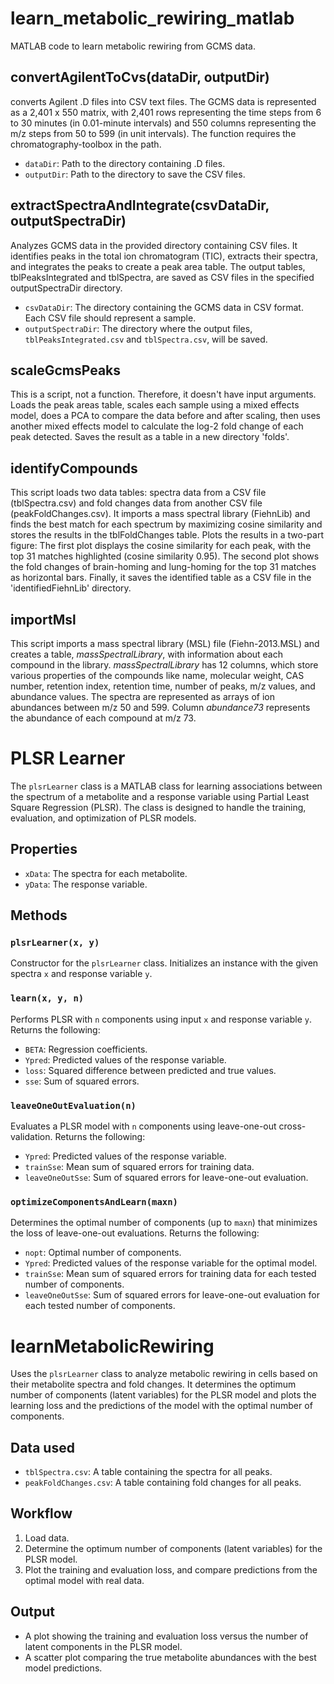 # learn_metabolic_rewiring_matlab
MATLAB code to learn metabolic rewiring from GCMS data.

## convertAgilentToCvs(dataDir, outputDir)
converts Agilent .D files into CSV text files. The GCMS data is represented as a 2,401 x 550 matrix, with 2,401 rows representing the time steps from 6 to 30 minutes (in 0.01-minute intervals) and 550 columns representing the m/z steps from 50 to 599 (in unit intervals). The function requires the chromatography-toolbox in the path.
* `dataDir`: Path to the directory containing .D files.
* `outputDir`: Path to the directory to save the CSV files.

## extractSpectraAndIntegrate(csvDataDir, outputSpectraDir)
Analyzes GCMS data in the provided directory containing CSV files. It identifies peaks in the total ion chromatogram (TIC), extracts their spectra, and integrates the peaks to create a peak area table. The output tables, tblPeaksIntegrated and tblSpectra, are saved as CSV files in the specified outputSpectraDir directory.
- `csvDataDir`: The directory containing the GCMS data in CSV format. Each CSV file should represent a sample.
- `outputSpectraDir`: The directory where the output files, `tblPeaksIntegrated.csv` and `tblSpectra.csv`, will be saved.

## scaleGcmsPeaks
This is a script, not a function. Therefore, it doesn't have input arguments. Loads the peak areas table, scales each sample using a mixed effects model, does a PCA to compare the data before and after scaling, then uses another mixed effects model to calculate the log-2 fold change of each peak detected. Saves the result as a table in a new directory 'folds'.

## identifyCompounds
This script loads two data tables: spectra data from a CSV file (tblSpectra.csv) and fold changes data from another CSV file (peakFoldChanges.csv). It imports a mass spectral library (FiehnLib) and finds the best match for each spectrum by maximizing cosine similarity and stores the results in the tblFoldChanges table. Plots the results in a two-part figure: The first plot displays the cosine similarity for each peak, with the top 31 matches highlighted (cosine similarity 0.95). The second plot shows the fold changes of brain-homing and lung-homing for the top 31 matches as horizontal bars. Finally, it saves the identified table as a CSV file in the 'identifiedFiehnLib' directory.

## importMsl
This script imports a mass spectral library (MSL) file (Fiehn-2013.MSL) and creates a table, *massSpectralLibrary*, with information about each compound in the library. *massSpectralLibrary* has 12 columns, which store various properties of the compounds like name, molecular weight, CAS number, retention index, retention time, number of peaks, m/z values, and abundance values. The spectra are represented as arrays of ion abundances between m/z 50 and 599. Column *abundance73* represents the abundance of each compound at m/z 73.

# PLSR Learner

The `plsrLearner` class is a MATLAB class for learning associations between the spectrum of a metabolite and a response variable using Partial Least Square Regression (PLSR). The class is designed to handle the training, evaluation, and optimization of PLSR models.

## Properties

- `xData`: The spectra for each metabolite.
- `yData`: The response variable.

## Methods

### `plsrLearner(x, y)`

Constructor for the `plsrLearner` class. Initializes an instance with the given spectra `x` and response variable `y`.

### `learn(x, y, n)`

Performs PLSR with `n` components using input `x` and response variable `y`. Returns the following:

- `BETA`: Regression coefficients.
- `Ypred`: Predicted values of the response variable.
- `loss`: Squared difference between predicted and true values.
- `sse`: Sum of squared errors.

### `leaveOneOutEvaluation(n)`

Evaluates a PLSR model with `n` components using leave-one-out cross-validation. Returns the following:

- `Ypred`: Predicted values of the response variable.
- `trainSse`: Mean sum of squared errors for training data.
- `leaveOneOutSse`: Sum of squared errors for leave-one-out evaluation.

### `optimizeComponentsAndLearn(maxn)`

Determines the optimal number of components (up to `maxn`) that minimizes the loss of leave-one-out evaluations. Returns the following:

- `nopt`: Optimal number of components.
- `Ypred`: Predicted values of the response variable for the optimal model.
- `trainSse`: Mean sum of squared errors for training data for each tested number of components.
- `leaveOneOutSse`: Sum of squared errors for leave-one-out evaluation for each tested number of components.

# learnMetabolicRewiring

Uses the `plsrLearner` class to analyze metabolic rewiring in cells based on their metabolite spectra and fold changes. It determines the optimum number of components (latent variables) for the PLSR model and plots the learning loss and the predictions of the model with the optimal number of components.

## Data used

- `tblSpectra.csv`: A table containing the spectra for all peaks.
- `peakFoldChanges.csv`: A table containing fold changes for all peaks.

## Workflow

1. Load data.
2. Determine the optimum number of components (latent variables) for the PLSR model.
3. Plot the training and evaluation loss, and compare predictions from the optimal model with real data.

## Output

- A plot showing the training and evaluation loss versus the number of latent components in the PLSR model.
- A scatter plot comparing the true metabolite abundances with the best model predictions.


